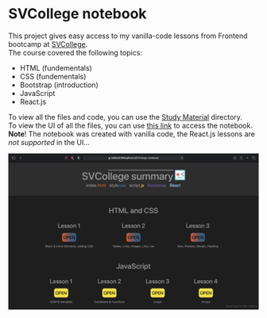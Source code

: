 # SVCollege notebook

This project gives easy access to my vanilla-code lessons from Frontend bootcamp at
[SVCollege](https://www.google.com/search?client=safari&rls=en&q=svcollege&ie=UTF-8&oe=UTF-8).<br />
The course covered the following topics:<br />

- HTML (fundementals)
- CSS (fundementals)
- Bootstrap (introduction)
- JavaScript
- React.js

To view all the files and code, you can use the
[Study Material](https://github.com/belferink1996/SVCollege-notebook/tree/main/Study%20Material)
directory.<br /> To view the UI of all the files, you can use
[this link](https://belferink1996.github.io/SVCollege-notebook/) to access the notebook.<br />
**Note**! The notebook was created with vanilla code, the React.js lessons are _not supported_ in
the UI...

<img src='./preview.png' />
